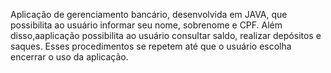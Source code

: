 Aplicação de gerenciamento bancário, desenvolvida em JAVA, que possibilita ao usuário informar seu nome, sobrenome e CPF. Além disso,aaplicação possibilita ao usuário consultar saldo, realizar depósitos e saques. Esses procedimentos se repetem até que o usuário escolha encerrar o uso da aplicação.
